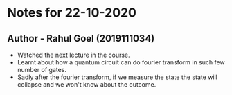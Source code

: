 # Notes for 22-10-2020
## Author - Rahul Goel (2019111034)

- Watched the next lecture in the course.
- Learnt about how a quantum circuit can do fourier transform in such few number of gates.
- Sadly after the fourier transform, if we measure the state the state will collapse and we won't know about the outcome.
